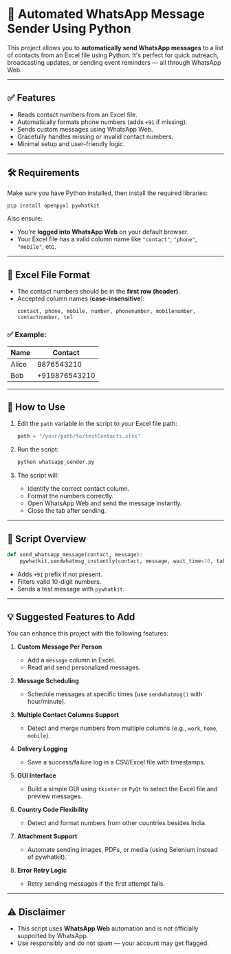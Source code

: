 # 📲 Automated WhatsApp Message Sender Using Python

This project allows you to **automatically send WhatsApp messages** to a list of contacts from an Excel file using Python. It's perfect for quick outreach, broadcasting updates, or sending event reminders — all through WhatsApp Web.

---

## ✅ Features

- Reads contact numbers from an Excel file.
- Automatically formats phone numbers (adds `+91` if missing).
- Sends custom messages using WhatsApp Web.
- Gracefully handles missing or invalid contact numbers.
- Minimal setup and user-friendly logic.

---

## 🛠️ Requirements

Make sure you have Python installed, then install the required libraries:

```bash
pip install openpyxl pywhatkit
```

Also ensure:
- You're **logged into WhatsApp Web** on your default browser.
- Your Excel file has a valid column name like `"contact"`, `"phone"`, `"mobile"`, etc.

---

## 📂 Excel File Format

- The contact numbers should be in the **first row (header)**.
- Accepted column names (**case-insensitive**):
  ```
  contact, phone, mobile, number, phonenumber, mobilenumber, contactnumber, tel
  ```

### ✅ Example:

| Name       | Contact        |
|------------|----------------|
| Alice      | 9876543210     |
| Bob        | +919876543210  |

---

## 🚀 How to Use

1. Edit the `path` variable in the script to your Excel file path:
   ```python
   path = "/your/path/to/testContacts.xlsx"
   ```

2. Run the script:
   ```bash
   python whatsapp_sender.py
   ```

3. The script will:
   - Identify the correct contact column.
   - Format the numbers correctly.
   - Open WhatsApp Web and send the message instantly.
   - Close the tab after sending.

---

## 📌 Script Overview

```python
def send_whatsapp_message(contact, message):
    pywhatkit.sendwhatmsg_instantly(contact, message, wait_time=10, tab_close=True)
```

- Adds `+91` prefix if not present.
- Filters valid 10-digit numbers.
- Sends a test message with `pywhatkit`.

---

## 💡 Suggested Features to Add

You can enhance this project with the following features:

1. **Custom Message Per Person**
   - Add a `message` column in Excel.
   - Read and send personalized messages.

2. **Message Scheduling**
   - Schedule messages at specific times (use `sendwhatmsg()` with hour/minute).

3. **Multiple Contact Columns Support**
   - Detect and merge numbers from multiple columns (e.g., `work`, `home`, `mobile`).

4. **Delivery Logging**
   - Save a success/failure log in a CSV/Excel file with timestamps.

5. **GUI Interface**
   - Build a simple GUI using `tkinter` or `PyQt` to select the Excel file and preview messages.

6. **Country Code Flexibility**
   - Detect and format numbers from other countries besides India.

7. **Attachment Support**
   - Automate sending images, PDFs, or media (using Selenium instead of pywhatkit).

8. **Error Retry Logic**
   - Retry sending messages if the first attempt fails.

---

## ⚠️ Disclaimer

- This script uses **WhatsApp Web** automation and is not officially supported by WhatsApp.
- Use responsibly and do not spam — your account may get flagged.
